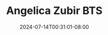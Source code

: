 --- 
title: "Angelica Zubir BTS"
description: "video   Angelica Zubir BTS dood video full  "
date: 2024-07-14T00:31:01-08:00
file_code: "xksh93v43w9o"
draft: false
cover: "k7umk3yfw9dqyi75.jpg"
tags: ["Angelica", "Zubir", "BTS", "bokep-indo", "bokep-viral", "bokep-ig"]
length: 489
fld_id: "1483142"
foldername: "Angelica zubir"
categories: ["Angelica zubir"]
views: 1
---